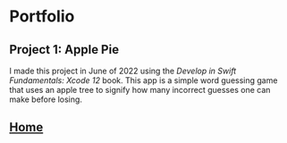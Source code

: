 # Portfolio
## Project 1: Apple Pie
I made this project in June of 2022 using the *Develop in Swift Fundamentals: Xcode 12* book. This app is a simple word guessing game that uses an apple tree to signify how many incorrect guesses one can make before losing. 
## [Home](https://debbiew524.github.io/Debbie-Wang/)
